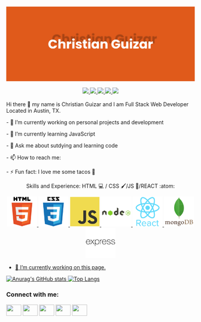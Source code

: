 ![I am GitHub Readme Generator's creator](https://github.com/cgrumblez09/cgrumblez09/blob/main/banner.png)
<div id="badges" align = "center">
  <a href="your-react-URL">
    <img src="https://camo.githubusercontent.com/6028855d0293465fee09b993185cb5feb85cfa027a14a79df3a9de72e9b5451c/68747470733a2f2f696d672e736869656c64732e696f2f7374617469632f76313f6c6162656c3d7c266d6573736167653d5745425349544526636f6c6f723d323335353566267374796c653d706c6173746963266c6f676f3d7265616374266c6f676f2d636f6c6f723d7768697465" data-canonical-src="https://img.shields.io/static/v1?label=|&amp;message=WEBSITE&amp;color=23555f&amp;style=plastic&amp;logo=react&amp;logo-color=white" style="max-width: 100%;">
  </a>
 <a href = "your-linkedin-URL">
  <img src="https://camo.githubusercontent.com/aa0e268b31cb26cfc48e67f7014a9be187877bf7dafe4f46cf4e6f076e1af1ac/68747470733a2f2f696d672e736869656c64732e696f2f7374617469632f76313f6c6162656c3d7c266d6573736167653d4c494e4b45442d494e26636f6c6f723d636466393938267374796c653d706c6173746963266c6f676f3d6c696e6b6564696e266c6f676f2d636f6c6f723d7768697465" data-canonical-src="https://img.shields.io/static/v1?label=|&amp;message=LINKED-IN&amp;color=cdf998&amp;style=plastic&amp;logo=linkedin&amp;logo-color=white" style="max-width: 100%;">
 </a>
<a href = "twitter">
  <img src="https://camo.githubusercontent.com/bd2c86abccd84dca46365117309abb7cbf82e3cc0e4bd0895b5d39e8fce1c3f4/68747470733a2f2f696d672e736869656c64732e696f2f7374617469632f76313f6c6162656c3d7c266d6573736167653d5457495454455226636f6c6f723d323335353566267374796c653d706c6173746963266c6f676f3d74776974746572266c6f676f2d636f6c6f723d7768697465" data-canonical-src="https://img.shields.io/static/v1?label=|&amp;message=TWITTER&amp;color=23555f&amp;style=plastic&amp;logo=twitter&amp;logo-color=white" style="max-width: 100%;">
</a>
<a href = "anglelist">
    <img src="https://camo.githubusercontent.com/bad521e58804d7c5f9b7b158aa5bb146769946fb0d43ae7f734ee34924af826b/68747470733a2f2f696d672e736869656c64732e696f2f7374617469632f76313f6c6162656c3d7c266d6573736167653d414e47454c2d4c49535426636f6c6f723d636466393938267374796c653d706c6173746963266c6f676f3d616e67656c6c697374266c6f676f2d636f6c6f723d7768697465" data-canonical-src="https://img.shields.io/static/v1?label=|&amp;message=ANGEL-LIST&amp;color=cdf998&amp;style=plastic&amp;logo=angellist&amp;logo-color=white" style="max-width: 100%;">                 
</a>
<a href = "resume">
  <img src="https://camo.githubusercontent.com/ffdea566de5e180f7d8f8f4ec7a4616db2b03ebdde2bcb42c0fe23300c829e91/68747470733a2f2f696d672e736869656c64732e696f2f7374617469632f76313f6c6162656c3d7c266d6573736167653d524553554d4526636f6c6f723d323335353566267374796c653d706c6173746963266c6f676f3d7265616374266c6f676f2d636f6c6f723d7768697465" data-canonical-src="https://img.shields.io/static/v1?label=|&amp;message=RESUME&amp;color=23555f&amp;style=plastic&amp;logo=react&amp;logo-color=white" style="max-width: 100%;">
</a>
</div>

<div align = "center">
  <img src="https://komarev.com/ghpvc/?username=cgrumblez09&style=flat-square&color=blue" alt=""/>
</div>
Hi there 👋 my name is Christian Guizar and I am Full Stack Web Developer Located in Austin, TX.
<p>- 🔭 I’m currently working on personal projects and development</p>
<p>- 🌱 I’m currently learning JavaScript</p>
<!-- <p>- 👯 I’m looking to collaborate on ...</p>
<p>- 🤔 I’m looking for help with ...</p> -->
<p>- 💬 Ask me about sutdying and learning code</p>
<p>- 📫 How to reach me: </p>
<!-- <p>- 😄 Pronouns: ...</p> -->
<p>- ⚡ Fun fact: I love me some tacos 🌮</p>

<p align = "center"> Skills and Experience: HTML 💻 / CSS 🖌️/JS 📱/REACT :atom:</p>
<div align = "center">
  <a href="https://www.cprogramming.com/" target="_blank"> <img src="https://github.com/devicons/devicon/blob/master/icons/html5/html5-original-wordmark.svg"  alt="html5"      width="80" height="80"/>
   <a href="https://www.cprogramming.com/" target="_blank"> <img src="https://github.com/devicons/devicon/blob/master/icons/css3/css3-original-wordmark.svg" alt="css3"       width="80" height="80"/>
  <a href="https://www.cprogramming.com/" target="_blank"> <img src="https://github.com/devicons/devicon/blob/master/icons/javascript/javascript-original.svg"        alt="javascript" width="80" height="80"/>
  <a href="https://www.cprogramming.com/" target="_blank"> <img src="https://github.com/devicons/devicon/blob/master/icons/nodejs/nodejs-original-wordmark.svg"        alt="javascript" width="80" height="80"/>
   <a href="https://www.cprogramming.com/" target="_blank"> <img src="https://github.com/devicons/devicon/blob/master/icons/react/react-original-wordmark.svg"        alt="javascript" width="80" height="80"/>
   <a href="https://www.cprogramming.com/" target="_blank"> <img src="https://github.com/devicons/devicon/blob/master/icons/mongodb/mongodb-original-wordmark.svg"        alt="javascript" width="80" height="80"/>
   <a href="https://www.cprogramming.com/" target="_blank"> <img src="https://github.com/devicons/devicon/blob/master/icons/express/express-original-wordmark.svg"        alt="javascript" width="80" height="80"/>
    
 </div>

- 🔭 I’m currently working on this page. 

![Anurag's GitHub stats](https://github-readme-stats.vercel.app/api?username=cgrumblez09&show_icons=true&theme=gruvbox)
[![Top Langs](https://github-readme-stats.vercel.app/api/top-langs/?username=cgrumblez09&layout=compact)](https://github.com/anuraghazra/github-readme-stats)

<h3 align="left">Connect with me:</h3>
<p align="left">
<a href="your link" target="blank"><img align="center" src="https://cdn.jsdelivr.net/npm/simple-icons@3.0.1/icons/twitter.svg" alt="" height="30" width="40" /></a>
<a href="your link" target="blank"><img align="center" src="https://cdn.jsdelivr.net/npm/simple-icons@3.0.1/icons/linkedin.svg" alt="" height="30" width="40" /></a>
<a href="your link" target="blank"><img align="center" src="https://cdn.jsdelivr.net/npm/simple-icons@3.0.1/icons/gmail.svg" alt="" height="30" width="40" /></a>
<a href="your link" target="blank"><img align="center" src="https://cdn.jsdelivr.net/npm/simple-icons@3.0.1/icons/youtube.svg" alt="" height="30" width="40" /></a>
<a href="your link" target="blank"><img align="center" src="https://cdn.jsdelivr.net/npm/simple-icons@3.0.1/icons/codepen.svg" alt="" height="30" width="40" /></a>
</p>
<!--
**cgrumblez09/cgrumblez09** is a ✨ _special_ ✨ repository because its `README.md` (this file) appears on your GitHub profile.

Here are some ideas to get you started:

- 🔭 I’m currently working on ... changes!
- 🌱 I’m currently learning ...
- 👯 I’m looking to collaborate on ...
- 🤔 I’m looking for help with ...
- 💬 Ask me about ...
- 📫 How to reach me: ...
- 😄 Pronouns: ...
- ⚡ Fun fact: ...
-->
